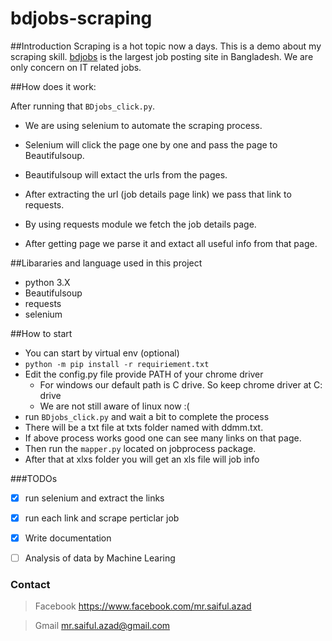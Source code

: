 
# bdjobs-scraping
##Introduction 
Scraping is a hot topic now a days. This is a demo about my scraping skill. [bdjobs](http://jobs.bdjobs.com/jobsearch.asp?fcatId=8) is the largest job posting site in Bangladesh. We are only concern on IT related jobs.

##How does it work:

After running that `BDjobs_click.py`. 

* We are using selenium to automate the scraping process. 

* Selenium will click the page one by one and pass the page to Beautifulsoup.

* Beautifulsoup will extact the urls from the pages.

* After extracting the url (job details page link) we pass that link to requests.

* By using requests module we fetch the job details page.

* After getting page we parse it and extact all useful info from that page.

##Libararies and language used in this project
* python 3.X
* Beautifulsoup
* requests 
* selenium

##How to start 

* You can start by virtual env (optional)
* `python -m pip install -r requiriement.txt`
* Edit the config.py file provide PATH of your chrome driver
  * For windows our default path is C drive. So keep chrome driver at C: drive
  * We are not still aware of linux now :(
* run `BDjobs_click.py` and wait a bit to complete the process 
* There will be a txt file at txts folder named with ddmm.txt. 
* If above process works good one can see many links on that page.
* Then run the `mapper.py` located on jobprocess package.
* After that at xlxs folder you will get an xls file will job info


  
###TODOs
- [x] run selenium and extract the links
- [x] run each link and scrape perticlar job
- [x] Write documentation 
- [ ] Analysis of data by Machine Learing


### Contact
> Facebook https://www.facebook.com/mr.saiful.azad

> Gmail mr.saiful.azad@gmail.com
